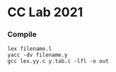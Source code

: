 # CC Lab 2021
### Compile
```
lex filename.l
yacc -dv filename.y
gcc lex.yy.c y.tab.c -lfl -o out
```